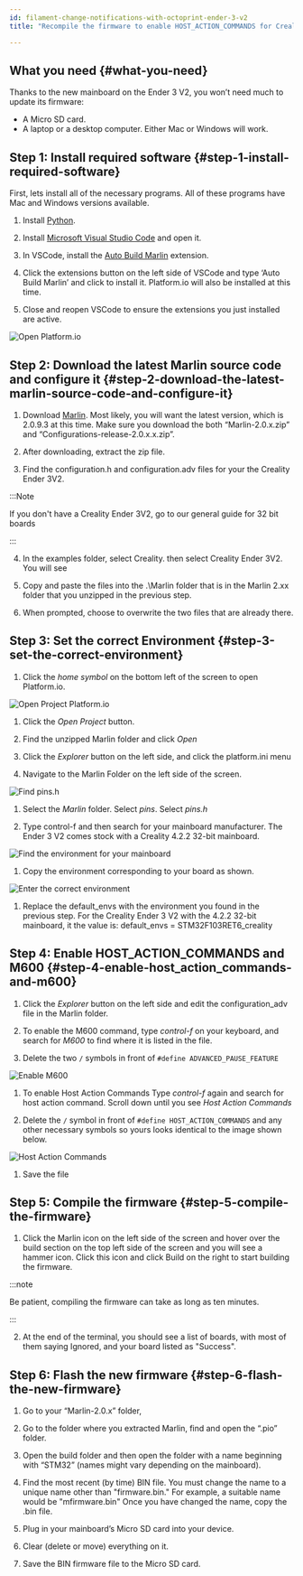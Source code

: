 ```yaml
---
id: filament-change-notifications-with-octoprint-ender-3-v2
title: "Recompile the firmware to enable HOST_ACTION_COMMANDS for Creality Ender 3 V2, or Ender 3 V1 upgraded to a 32-bit mainboard"

---
```


## What you need {#what-you-need}

Thanks to the new mainboard on the Ender 3 V2, you won’t need much to update its firmware:

- A Micro SD card.
- A laptop or a desktop computer. Either Mac or Windows will work.

## Step 1: Install required software {#step-1-install-required-software}

First,  lets install all of the necessary programs. All of these programs have Mac and Windows versions available.

1. Install [Python](https://www.python.org/downloads/release/python-382/).

1. Install [Microsoft Visual Studio Code](https://code.visualstudio.com/download) and open it.

1.  In VSCode, install the [Auto Build Marlin](https://marketplace.visualstudio.com/items?itemName=MarlinFirmware.auto-build) extension.

1.  Click the extensions button on the left side of VSCode and type ‘Auto Build Marlin’ and click to install it. Platform.io will also be installed at this time.

1. Close and reopen VSCode to ensure the extensions you just installed are active.

![Open Platform.io](/img/user-guides/filament-change/home-button-vscode.PNG)


## Step 2: Download the latest Marlin source code and configure it {#step-2-download-the-latest-marlin-source-code-and-configure-it}

1. Download [Marlin](https://marlinfw.org/meta/download/). Most likely, you will want the latest version, which is 2.0.9.3 at this time. Make sure you download the both “Marlin-2.0.x.zip” and “Configurations-release-2.0.x.x.zip”.

2. After downloading, extract the zip file.

3. Find the configuration.h and configuration.adv files for your the Creality Ender 3V2.

:::Note

If you don't have a Creality Ender 3V2, go to our general guide for 32 bit boards

:::

4. In the examples folder, select Creality. then select Creality Ender 3V2. You will see

5. Copy and paste the files into the .\Marlin folder that is in the Marlin 2.xx folder that you unzipped in the previous step.

6. When prompted, choose to overwrite the two files that are already there.

## Step 3: Set the correct Environment {#step-3-set-the-correct-environment}

1.  Click the *home symbol* on the bottom left of the screen to open Platform.io.

![Open Project Platform.io](/img/user-guides/filament-change/open-project-platform-io.PNG)

1. Click the *Open Project* button.

1. Find the unzipped Marlin folder and click *Open*

1. Click the *Explorer* button on the left side, and click the platform.ini menu

1. Navigate to the Marlin Folder on the left side of the screen.

![Find pins.h](/img/user-guides/filament-change/find-environment-for-board-marlin-ender-3-v2.jpg)

1. Select the *Marlin* folder. Select *pins*. Select *pins.h*

1. Type control-f and then search for your mainboard manufacturer. The Ender 3 V2 comes stock with a Creality 4.2.2 32-bit mainboard.

![Find the environment for your mainboard](/img/user-guides/filament-change/platformio-environment-for-creality-ender-3v2.jpg)

1. Copy the environment corresponding to your board as shown.

![Enter the correct environment](/img/user-guides/filament-change/creality-ender-3-v2-marlin-environment.jpg)

1. Replace the default_envs with the environment you found in the previous step.  For the Creality Ender 3 V2 with the 4.2.2 32-bit mainboard, it the value is: default_envs = STM32F103RET6_creality



## Step 4: Enable HOST_ACTION_COMMANDS and M600 {#step-4-enable-host_action_commands-and-m600}

1. Click the *Explorer* button on the left side and edit the configuration_adv file in the Marlin folder.

1. To enable the M600 command, type *control-f* on your keyboard, and search for *M600* to find where it is listed in the file.

1. Delete the two `/` symbols in front of `#define ADVANCED_PAUSE_FEATURE`

![Enable M600](/img/user-guides/filament-change/advanced-pause-m600.png)

1. To enable Host Action Commands Type *control-f* again and search for host action command. Scroll down until you see *Host Action Commands*

1. Delete the `/` symbol in front of `#define HOST_ACTION_COMMANDS` and any other necessary symbols so yours looks identical to the image shown below.

![Host Action Commands](/img/user-guides/filament-change/host-action-commands.png)

1. Save the file


## Step 5: Compile the firmware {#step-5-compile-the-firmware}

1.  Click the Marlin icon on the left side of the screen and hover over the build section on the top left side of the screen and you will see a hammer icon. Click this icon and click Build on the right to start building the firmware.

:::note

Be patient, compiling the firmware can take as long as ten minutes.

:::

2.  At the end of the terminal, you should see a list of boards, with most of them saying Ignored, and your board listed as "Success".

## Step 6: Flash the new firmware {#step-6-flash-the-new-firmware}

1. Go to your “Marlin-2.0.x” folder,

1. Go to the folder where you extracted Marlin, find and open the “.pio” folder.

1. Open the build folder and then open the folder with a name beginning with “STM32” (names might vary depending on the mainboard).

1. Find the most recent (by time) BIN file. You must change the name to a unique name other than "firmware.bin." For example, a suitable name would be "mfirmware.bin" Once you have changed the name, copy the .bin file.

1. Plug in your mainboard’s Micro SD card into your device.

1. Clear (delete or move) everything on it.

1. Save the BIN firmware file to the Micro SD card.

